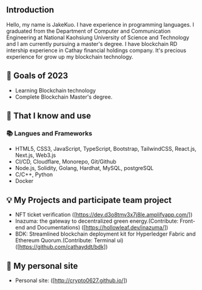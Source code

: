 ## Introduction

Hello, my name is JakeKuo. I have experience in programming languages. I graduated from the Department of Computer and Communication Engineering at National Kaohsiung University of Science and Technology and I am currently pursuing a master's degree. I have blockchain RD intership experience in Cathay financial holdings company. It's precious experience for grow up my blockchain technology.

## 🔭 Goals of 2023
- Learning Blockchain technology
- Complete Blockchain Master's degree.

## 🧠 That I know and use
### 📚 Langues and Frameworks
- HTML5, CSS3, JavaScript, TypeScript, Bootstrap, TailwindCSS, React.js, Next.js, Web3.js
- CI/CD, Cloudflare, Monorepo, Git/Github
- Node.js, Solidity, Golang, Hardhat, MySQL, postgreSQL
- C/C++, Python
- Docker
## 💡 My Projects and participate team project
- NFT ticket verification ([https://dev.d3o8tmv3x7j8le.amplifyapp.com/])
- Inazuma: the gateway to decentralized green energy.(Contribute: Front-end and Documentations) ([https://hollowleaf.dev/inazuma/])
- BDK: Streamlined blockchain deployment kit for Hyperledger Fabric and Ethereum Quorum.(Contribute: Terminal ui) ([https://github.com/cathayddt/bdk])

## 🔗 My personal site
- Personal site: ([http://crypto0627.github.io/])
